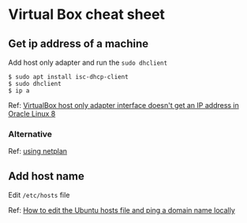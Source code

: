 # Virtual Box cheat sheet

## Get ip address of a machine

Add host only adapter and run the `sudo dhclient`

```
$ sudo apt install isc-dhcp-client
$ sudo dhclient
$ ip a
```

Ref: [VirtualBox host only adapter interface doesn't get an IP address in Oracle Linux 8](https://superuser.com/questions/1721503/virtualbox-host-only-adapter-interface-doesnt-get-an-ip-address-in-oracle-linux)

### Alternative

Ref: [using netplan](https://linuxconfig.org/change-ip-address-on-ubuntu-server)

## Add host name

Edit `/etc/hosts` file

Ref: [How to edit the Ubuntu hosts file and ping a domain name locally](https://www.theserverside.com/blog/Coffee-Talk-Java-News-Stories-and-Opinions/How-to-edit-the-Ubnutu-hosts-file-and-ping-a-domain-name-locally)
